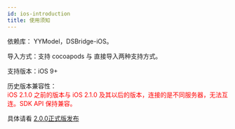 ```yaml
---
id: ios-introduction
title: 使用须知
---
```


依赖库： YYModel，DSBridge-iOS。

导入方式：支持 cocoapods 与 直接导入两种支持方式。

支持版本：iOS 9+

历史版本兼容性：  
<span style="color:red">iOS 2.1.0 之前的版本与 iOS 2.1.0 及其以后的版本，连接的是不同服务器，无法互连。SDK API 保持兼容。</span>

具体请看 [2.0.0正式版发布](/docs/ios/guides/ios-v2migration)